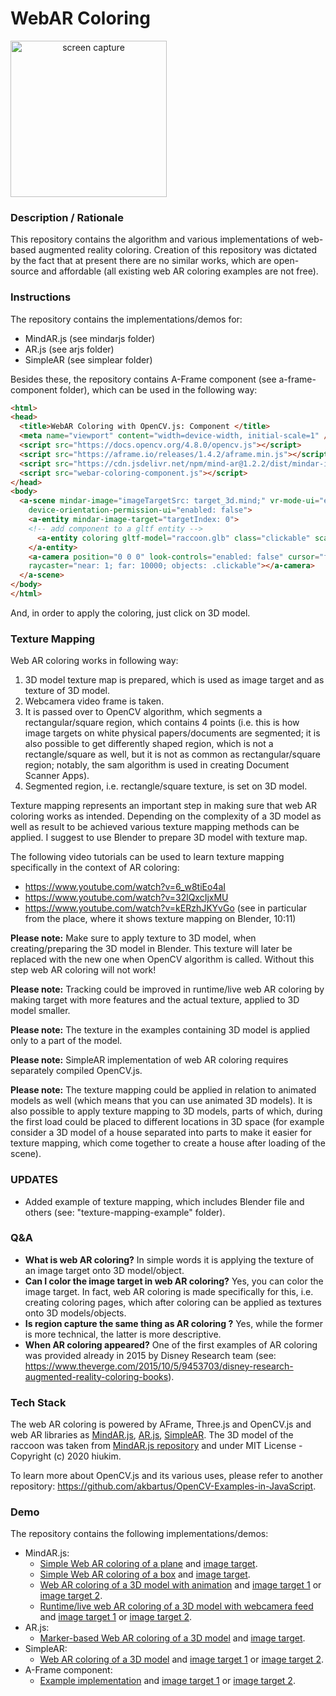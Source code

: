 # WebAR Coloring
<img src="img/screenshot.gif" title="screen capture" alt="screen capture" width="250" style="text-align: center">

### **Description / Rationale**
This repository contains the algorithm and various implementations of web-based augmented reality coloring. Creation of this repository was dictated by the fact that at present there are no similar works, which are open-source and affordable (all existing web AR coloring examples are not free).

### **Instructions**
The repository contains the implementations/demos for: 
* MindAR.js (see mindarjs folder)
* AR.js (see arjs folder)
* SimpleAR (see simplear folder)

Besides these, the repository contains A-Frame component (see a-frame-component folder), which can be used in the following way: 

```html
<html>
<head>
  <title>WebAR Coloring with OpenCV.js: Component </title>
  <meta name="viewport" content="width=device-width, initial-scale=1" />
  <script src="https://docs.opencv.org/4.8.0/opencv.js"></script>
  <script src="https://aframe.io/releases/1.4.2/aframe.min.js"></script>
  <script src="https://cdn.jsdelivr.net/npm/mind-ar@1.2.2/dist/mindar-image-aframe.prod.js"></script>
  <script src="webar-coloring-component.js"></script>
</head>
<body>
  <a-scene mindar-image="imageTargetSrc: target_3d.mind;" vr-mode-ui="enabled: false"
    device-orientation-permission-ui="enabled: false">
    <a-entity mindar-image-target="targetIndex: 0">
    <!-- add component to a gltf entity -->
      <a-entity coloring gltf-model="raccoon.glb" class="clickable" scale="0.1 0.1 0.1"></a-entity>
    </a-entity>
    <a-camera position="0 0 0" look-controls="enabled: false" cursor="fuse: false; rayOrigin: mouse;"
    raycaster="near: 1; far: 10000; objects: .clickable"></a-camera>
  </a-scene>
</body>
</html>
```
And, in order to apply the coloring, just click on 3D model.

### **Texture Mapping**
Web AR coloring works in following way: 
1. 3D model texture map is prepared, which is used as image target and as texture of 3D model.
2. Webcamera video frame is taken.
3. It is passed over to OpenCV algorithm, which segments a rectangular/square region, which contains 4 points (i.e. this is how image targets on white physical papers/documents are segmented; it is also possible to get differently shaped region, which is not a rectangle/square as well, but it is not as common as rectangular/square region; notably, the sam algorithm is used in creating Document Scanner Apps).   
4. Segmented region, i.e. rectangle/square texture, is set on 3D model.

Texture mapping represents an important step in making sure that web AR coloring works as intended. Depending on the complexity of a 3D model as well as result to be achieved various texture mapping methods can be applied. I suggest to use Blender to prepare 3D model with texture map.

The following video tutorials can be used to learn texture mapping specifically in the context of AR coloring:
* https://www.youtube.com/watch?v=6_w8tiEo4aI
* https://www.youtube.com/watch?v=32lQxcIjxMU
* https://www.youtube.com/watch?v=kERzhJKYvGo (see in particular from the place, where it shows texture mapping on Blender, 10:11) 

<b>Please note:</b> Make sure to apply texture to 3D model, when creating/preparing the 3D model in Blender. This texture will later be replaced with the new one when OpenCV algorithm is called. Without this step web AR coloring will not work!

<b>Please note:</b> Tracking could be improved in runtime/live web AR coloring by making target with more features and the actual texture, applied to 3D model smaller.

<b>Please note:</b> The texture in the examples containing 3D model is applied only to a part of the model.  

<b>Please note:</b> SimpleAR implementation of web AR coloring requires separately compiled OpenCV.js.  

<b>Please note:</b> The texture mapping could be applied in relation to animated models as well (which means that you can use animated 3D models). It is also possible to apply texture mapping to 3D models, parts of which, during the first load could be placed to different locations in 3D space (for example consider a 3D model of a house separated into parts to make it easier for texture mapping, which come together to create a house after loading of the scene). 


### **UPDATES**
* Added example of texture mapping, which includes Blender file and others (see: "texture-mapping-example" folder).

### **Q&A**
* **What is web AR coloring?** In simple words it is applying the texture of an image target onto 3D model/object.
* **Can I color the image target in web AR coloring?** Yes, you can color the image target. In fact, web AR coloring is made specifically for this, i.e. creating coloring pages, which after coloring can be applied as textures onto 3D models/objects.
* **Is region capture the same thing as AR coloring ?** Yes, while the former is more technical, the latter is more descriptive.
* **When AR coloring appeared?** One of the first examples of AR coloring was provided already in 2015 by Disney Research team (see: https://www.theverge.com/2015/10/5/9453703/disney-research-augmented-reality-coloring-books).

### **Tech Stack**
The web AR coloring is powered by AFrame, Three.js and OpenCV.js and web AR libraries as <a href="https://github.com/hiukim/mind-ar-js">MindAR.js</a>, <a href="https://github.com/AR-js-org/AR.js">AR.js</a>, <a href="https://github.com/akbartus/Simple-AR">SimpleAR</a>. The 3D model of the raccoon was taken from <a href="https://github.com/hiukim/mind-ar-js/tree/master/examples/image-tracking/assets/band-example/raccoon">MindAR.js repository</a> and under MIT License - Copyright (c) 2020 hiukim.

To learn more about OpenCV.js and its various uses, please refer to another repository: https://github.com/akbartus/OpenCV-Examples-in-JavaScript.    

### **Demo**
The repository contains the following implementations/demos: 
* MindAR.js: 
    - <a href="https://webarcoloring-plane.glitch.me/">Simple Web AR coloring of a plane</a> and <a href="img/target_plane.jpg">image target</a>.
    - <a href="https://webarcoloring-box.glitch.me/">Simple Web AR coloring of a box</a> and <a href="img/target_box.jpg">image target</a>.
    - <a href="https://webarcoloring-3d.glitch.me/">Web AR coloring of a 3D model with animation</a> and <a href="img/target_3d.jpg">image target 1</a> or <a href="img/target_3d2.jpg">image target 2</a>.
    - <a href="https://webarcoloring-video.glitch.me/">Runtime/live web AR coloring of a 3D model with webcamera feed</a> and <a href="img/target_3d.jpg">image target 1</a> or <a href="img/target_3d2.jpg">image target 2</a>.
* AR.js:
    - <a href="https://webarcoloring-arjs.glitch.me/">Marker-based Web AR coloring of a 3D model</a> and <a href="img/target_arjs.png">image target</a>.
* SimpleAR:
    - <a href="https://webarcoloring-simplear.glitch.me/">Web AR coloring of a 3D model</a> and <a href="img/target_3d.jpg">image target 1</a> or <a href="img/target_3d2.jpg">image target 2</a>.
* A-Frame component:
    - <a href="https://webarcoloring-component.glitch.me/">Example implementation</a> and <a href="img/target_3d.jpg">image target 1</a> or <a href="img/target_3d2.jpg">image target 2</a>.
